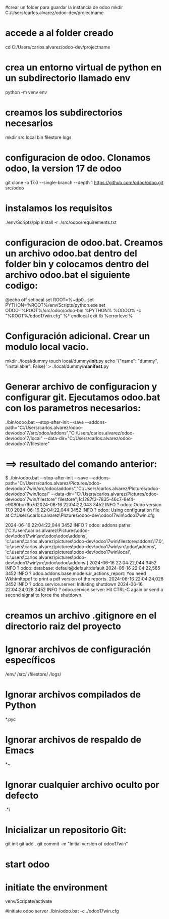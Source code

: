 #crear un folder para guardar la instancia de odoo
mkdir C:/Users/carlos.alvarez/odoo-dev/projectname


# accede a al folder creado 
cd C:/Users/carlos.alvarez/odoo-dev/projectname


# crea un entorno virtual de python en un subdirectorio llamado env
python -m venv env

# creamos los subdirectorios necesarios
mkdir src local bin filestore logs


# configuracion de odoo. Clonamos odoo, la version 17 de odoo
git clone -b 17.0 --single-branch --depth 1 https://github.com/odoo/odoo.git src/odoo


# instalamos los requisitos
./env/Scripts/pip install -r ./src/odoo/requirements.txt

# configuracion de odoo.bat. Creamos un archivo odoo.bat dentro del folder bin y colocamos dentro del archivo odoo.bat el siguiente codigo:
@echo off
setlocal
set ROOT=%~dp0..
set PYTHON=%ROOT%/env/Scripts/python.exe
set ODOO=%ROOT%/src/odoo/odoo-bin
%PYTHON% %ODOO% -c "%ROOT%/odoo17win.cfg" %*
endlocal
exit /b %errorlevel%


# Configuración adicional. Crear un modulo local vacio. 
mkdir ./local/dummy
touch local/dummy/__init__.py
echo '{"name": "dummy", "installable": False}' > ./local/dummy/__manifest__.py

# Generar archivo de configuracion y configurar git. Ejecutamos odoo.bat con los parametros necesarios:
./bin/odoo.bat --stop-after-init --save --addons-path="C:/Users/carlos.alvarez/odoo-dev/odoo17/src/odoo/addons","C:/Users/carlos.alvarez/odoo-dev/odoo17/local" --data-dir="C:/Users/carlos.alvarez/odoo-dev/odoo17/filestore"

# ==> resultado del comando anterior: 
$ ./bin/odoo.bat --stop-after-init --save --addons-path="C:/Users/carlos.alvarez/Pictures/odoo-dev/odoo17win/src/odoo/addons","C:/Users/carlos.alvarez/Pictures/odoo-dev/odoo17win/local" --data-dir="C:/Users/carlos.alvarez/Pictures/odoo-dev/odoo17win/filestore"
filestore";1c1287f3-7835-46c7-8ef4-e9080bc79b7d2024-06-16 22:04:22,043 3452 INFO ? odoo: Odoo version 17.0 
2024-06-16 22:04:22,044 3452 INFO ? odoo: Using configuration file at C:\Users\carlos.alvarez\Pictures\odoo-dev\odoo17win\odoo17win.cfg

2024-06-16 22:04:22,044 3452 INFO ? odoo: addons paths: ['C:\\Users\\carlos.alvarez\\Pictures\\odoo-dev\\odoo17win\\src\\odoo\\odoo\\addons', 'c:\\users\\carlos.alvarez\\pictures\\odoo-dev\\odoo17win\\filestore\\addons\\17.0', 'c:\\users\\carlos.alvarez\\pictures\\odoo-dev\\odoo17win\\src\\odoo\\addons', 'c:\\users\\carlos.alvarez\\pictures\\odoo-dev\\odoo17win\\local', 'c:\\users\\carlos.alvarez\\pictures\\odoo-dev\\odoo17win\\src\\odoo\\odoo\\addons']
2024-06-16 22:04:22,044 3452 INFO ? odoo: database: default@default:default
2024-06-16 22:04:22,585 3452 INFO ? odoo.addons.base.models.ir_actions_report: You need Wkhtmltopdf to print a pdf version of the reports.
2024-06-16 22:04:24,028 3452 INFO ? odoo.service.server: Initiating shutdown 
2024-06-16 22:04:24,028 3452 INFO ? odoo.service.server: Hit CTRL-C again or send a second signal to force the shutdown.


# creamos un archivo .gitignore en el directorio raiz del proyecto
# Ignorar archivos de configuración específicos
/env/
/src/
/filestore/
/logs/

# Ignorar archivos compilados de Python
*.pyc

# Ignorar archivos de respaldo de Emacs
*~

# Ignorar cualquier archivo oculto por defecto
.*/



# Inicializar un repositorio Git:
git init
git add .
git commit -m "Initial version of odoo17win"


# start odoo
# initiate the environment
venv/Scripate/activate

#initiate odoo server
./bin/odoo.bat -c ./odoo17win.cfg